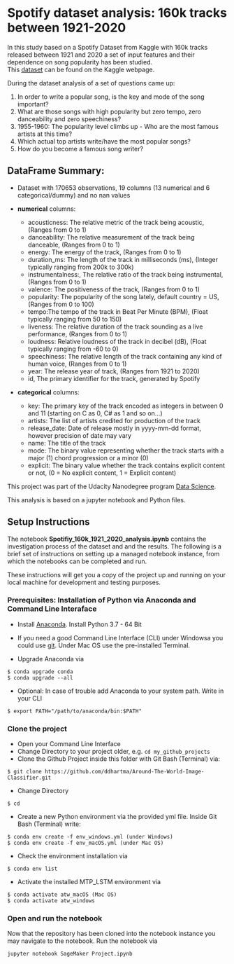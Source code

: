 # Spotify dataset analysis: 160k tracks between 1921-2020

In this study based on a Spotify Dataset from Kaggle with 160k tracks released between 1921 and 2020 a set of input features and their dependence on song popularity has been studied.  
This [dataset](https://www.kaggle.com/yamaerenay/spotify-dataset-19212020-160k-tracks) can be found on the Kaggle webpage.

During the dataset analysis of a set of questions came up:  

1. In order to write a popular song, is the key and mode of the song important?
2. What are those songs with high popularity but zero tempo, zero danceability and zero speechiness?
3. 1955-1960: The popularity level climbs up - Who are the most famous artists at this time?
4. Which actual top artists write/have the most popular songs?
5. How do you become a famous song writer?

## DataFrame Summary:
- Dataset with 170653 observations, 19 columns (13 numerical and 6 categorical/dummy) and no nan values
- **numerical** columns:
    - acousticness: The relative metric of the track being acoustic, (Ranges from 0 to 1)
    - danceability: The relative measurement of the track being danceable, (Ranges from 0 to 1)
    - energy: The energy of the track,  (Ranges from 0 to 1)
    - duration_ms: The length of the track in milliseconds (ms), (Integer typically ranging from 200k to 300k)
    - instrumentalness:, The relative ratio of the track being instrumental, (Ranges from 0 to 1)
    - valence: The positiveness of the track, (Ranges from 0 to 1)
    - popularity: The popularity of the song lately, default country = US, (Ranges from 0 to 100)
    - tempo:The tempo of the track in Beat Per Minute (BPM), (Float typically ranging from 50 to 150)
    - liveness: The relative duration of the track sounding as a live performance, (Ranges from 0 to 1)
    - loudness: Relative loudness of the track in decibel (dB), (Float typically ranging from -60 to 0)
    - speechiness: The relative length of the track containing any kind of human voice, (Ranges from 0 to 1)
    - year: The release year of track, (Ranges from 1921 to 2020)
    - id, The primary identifier for the track, generated by Spotify

- **categorical** columns:
    - key: The primary key of the track encoded as integers in between 0 and 11 (starting on C as 0, C# as 1 and so on…)
    - artists: The list of artists credited for production of the track
    - release_date: Date of release mostly in yyyy-mm-dd format, however precision of date may vary
    - name: The title of the track
    - mode: The binary value representing whether the track starts with a major (1) chord progression or a minor (0)
    - explicit: The binary value whether the track contains explicit content or not, (0 = No explicit content, 1 = Explicit content)


This project was part of the Udacity Nanodegree program [Data Science](https://www.udacity.com/).

This analysis is based on a jupyter notebook and Python files.

## Setup Instructions

The notebook **Spotifiy_160k_1921_2020_analysis.ipynb** contains the investigation process of the dataset and and the results.
The following is a brief set of instructions on setting up a managed notebook instance, from which the notebooks can be completed and run.

These instructions will get you a copy of the project up and running on your local machine for development and testing purposes.

### Prerequisites: Installation of Python via Anaconda and Command Line Interaface
- Install [Anaconda](https://www.anaconda.com/distribution/). Install Python 3.7 - 64 Bit
- If you need a good Command Line Interface (CLI) under Windowsa you could use [git](https://git-scm.com/). Under Mac OS use the pre-installed Terminal.

- Upgrade Anaconda via
```
$ conda upgrade conda
$ conda upgrade --all
```

- Optional: In case of trouble add Anaconda to your system path. Write in your CLI
```
$ export PATH="/path/to/anaconda/bin:$PATH"
```

### Clone the project
- Open your Command Line Interface
- Change Directory to your project older, e.g. `cd my_github_projects`
- Clone the Github Project inside this folder with Git Bash (Terminal) via:
```
$ git clone https://github.com/ddhartma/Around-The-World-Image-Classifier.git
```

- Change Directory
```
$ cd 
```

- Create a new Python environment via the provided yml file. Inside Git Bash (Terminal) write:
```
$ conda env create -f env_windows.yml (under Windows)
$ conda env create -f env_macOS.yml (under Mac OS)
```

- Check the environment installation via
```
$ conda env list
```

- Activate the installed MTP_LSTM environment via
```
$ conda activate atw_macOS (Mac OS)
$ conda activate atw_windows
```
### Open and run the notebook

Now that the repository has been cloned into the notebook instance you may navigate to the notebook. Run the notebook via

```
jupyter notebook SageMaker Project.ipynb
```
